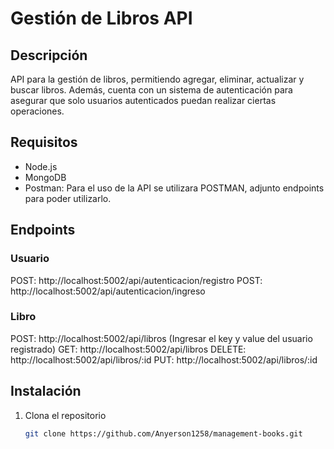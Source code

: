 # Gestión de Libros API

## Descripción

API para la gestión de libros, permitiendo agregar, eliminar, actualizar y buscar libros. Además, cuenta con un sistema de autenticación para asegurar que solo usuarios autenticados puedan realizar ciertas operaciones.

## Requisitos

- Node.js
- MongoDB
- Postman: Para el uso de la API se utilizara POSTMAN, adjunto endpoints para poder utilizarlo.

## Endpoints

 ### Usuario
 POST:
 http://localhost:5002/api/autenticacion/registro
  POST:
 http://localhost:5002/api/autenticacion/ingreso
 
 ### Libro
 POST:
 http://localhost:5002/api/libros
 (Ingresar el key y value del usuario registrado)
 GET:
 http://localhost:5002/api/libros
 DELETE:
 http://localhost:5002/api/libros/:id
 PUT: 
 http://localhost:5002/api/libros/:id


## Instalación

1. Clona el repositorio
   ```bash
   git clone https://github.com/Anyerson1258/management-books.git

